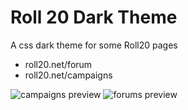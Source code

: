 # Roll 20 Dark Theme

A css dark theme for some Roll20 pages
- roll20.net/forum
- roll20.net/campaigns

![campaigns preview](https://github.com/codencoding/roll20-dark-theme/tree/main/images/campaigns.png)
![forums preview](https://github.com/codencoding/roll20-dark-theme/tree/main/images/forums.png)